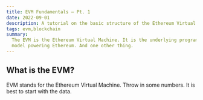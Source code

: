 ```yaml
---
title: EVM Fundamentals — Pt. 1
date: 2022-09-01
description: A tutorial on the basic structure of the Ethereum Virtual Machine.
tags: evm,blockchain
summary:
  The EVM is the Ethereum Virtual Machine. It is the underlying programming
  model powering Ethereum. And one other thing.
---
```


## What is the EVM?

EVM stands for the Ethereum Virtual Machine. Throw in some numbers. It is best
to start with the data.
